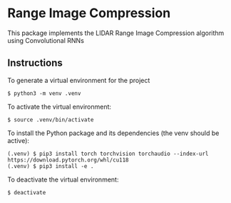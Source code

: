 # Range Image Compression

This package implements the LIDAR Range Image Compression algorithm using Convolutional RNNs

## Instructions
To generate a virtual environment for the project

```console
$ python3 -m venv .venv
```

To activate the virtual environment:

```console
$ source .venv/bin/activate
```

To install the Python package and its dependencies (the venv should be active):

```console
(.venv) $ pip3 install torch torchvision torchaudio --index-url https://download.pytorch.org/whl/cu118
(.venv) $ pip3 install -e .
```

To deactivate the virtual environment:

```console
$ deactivate
```
